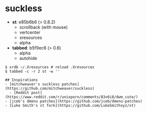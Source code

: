 # suckless

- **st**: e85b6b6 (> 0.8.2)
	- scrollback (with mouse)
	- vertcenter
	- xresources
	- alpha
- **tabbed**: b5f9ec6 (> 0.6)
	- alpha
	- autohide

```
$ xrdb ~/.Xresources # reload .Xresources
$ tabbed -c -r 2 st -w ''

## Inspirations
- [mitchweaver's suckless patches](https://github.com/mitchweaver/suckless)
  - [Reddit post](https://www.reddit.com/r/unixporn/comments/83v6i8/dwm_cute/)
- [jceb's dmenu patches](https://github.com/jceb/dmenu-patches)
- [Luke Smith's st fork](https://github.com/LukeSmithxyz/st)
